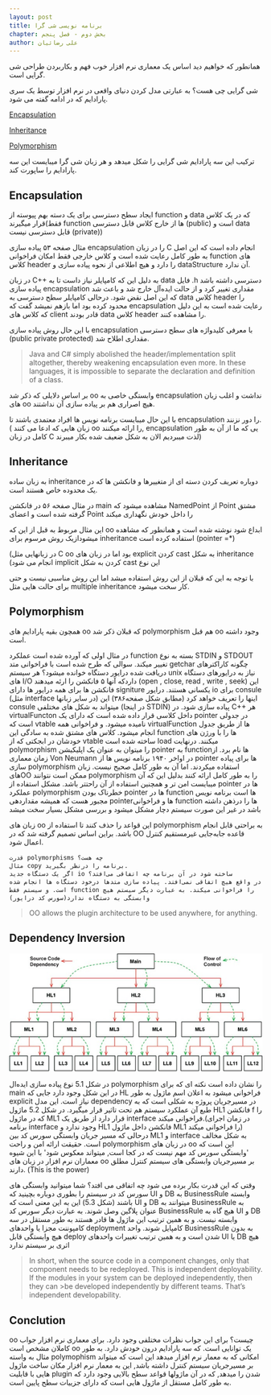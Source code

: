 ```yaml
---
layout: post
title: برنامه نویسی شی گرا
chapter: بخش دوم - فصل پنجم
author: علی رضائیان
---
```



همانطور که خواهیم دید اساس یک معماری نرم افزار خوب فهم و بکاربردن طراحی شی گرایی است.

شی گرایی چی هست؟
به عبارتی مدل کردن دنیای واقعی در نرم افزار توسط یک سری پارادایم که در ادامه گفته می شود.

  [Encapsulation](#encapsulation) 

  [Inheritance](#inheritance) 

  [Polymorphism](#polymorphism) 


ترکیب این سه پارادایم شی گرایی را شکل میدهد و هر زبان شی گرا میبایست این سه پارادایم را ساپورت کند.

## Encapsulation

 ایجاد سطح دسترسی برای یک دسته بهم پیوسته از function و data  که در  یک کلاس قرار میگیرند(فقط function ها از خارج کلاس قابل دسترسی (public) است و data قابل دسترسی نیست (private))

 مثال صفحه ۵۳ پیاده سازی encapsulation را در زبان C انجام داده است  که این اصل به طور کامل رعایت شده است و کلاس خارجی فقط امکان  فراخوانی function های کلاس header را دارد و هیچ اطلاعی از نحوه پیاده سازی و dataStructure آن ندارد.

در زبان C++ به دلیل این که کامپایلر نیاز داست تا به data فایل .h دسترسی داشته باشد پیاده سازی encapsulation مقداری تغییر کرد و از حالت ایده‌آل خارج شد و باعث شد که این اصل نقض شود.
درحالی کامپایلر سطح دسترسی به data کلاس header را محدود کرده بود اما بازهم نمیشد گفت که encapsulation  رعایت شده است به این دلیل که کلاس های client قادر بودند data کلاس header را مشاهده کنند.

با این حال روش پیاده سازی encapsulation با معرفی کلیدواژه های سطح دسترسی (public private protected) مقداری اطلاح شد.

> Java and C# simply abolished the header/implementation split altogether, 
>thereby
>weakening encapsulation even more. In these languages, it is impossible to 
>separate
>the declaration and definition of a class.

بر اساس دلایلی که ذکر شد oo وابستگی خاصی به encapsulation نداشت و اغلب زبان های oo هیچ اصراری هم بر پیاده سازی آن نداشتند.

با این حال میبایست برنامه نویس ها افراد معتمدی باشند تا encapsulation را  دور نزنند.
( زبان هایی که ادعا می کنند oo را ارائه میکنند, encapsulation یی که ما از آن به طور کامل در  زبان C لذت میبردیم  الان به شکل ضعیف شده بکار میبرند)

## Inheritance

به زبان ساده inheritance دوباره تعریف کردن دسته ای از متغییرها و فانکشن ها که در یک محدوده خاص هستند است.

در مثال صفحه ۵۶ در فانکشن main مشاهده میشود که NamedPoint از Point مشتق گرفته شده است و اعضای Point را داخل خودش نگهداری میکند

این مثال مربوط به قبل از این که oo ابداع شود نوشته شده است و همانطور که مشاهده میشود‌ازیک روش مرسوم برای inheritance استفاده کرده است (pointer =*)

 (در زبانهایی مثل C &#x202b; inheritance به شکل cast کردن explicit بود اما در زبان های oo این نوع cast کردن به شکل  implicit انجام می شود) 

با توجه به این که قبلان از این روش استفاده میشد اما این روش مناسبی نیست و حتی برای حالت هایی مثل multiple inheritance کار سخت میشود.

## Polymorphism

همچون بقیه پارادایم های oo که قبلان ذکر شد polymorphism هم قبل oo وجود داشته است.

در مثال اولی که آورده شده است عملکرد function بسته به نوع STDIN و STDOUT تغییر میکند.
سوالی که طرح شده است با فراخوانی متد getchar چگونه کاراکترهای دریافت شده درایور دستگاه خوانده میشود؟
هر سیستم unix نیاز به درایورهای دستگاه های I/O داردکه آنها  ۵ فانکشن را ارئه میدهند
(open , close, read , write , seek)   این فانکشن ها برای همه درایور ها دارای signiture یکسانی هستند.
درایور io برای consule (مثل interface در سایر زبانها) اینها را تعریف خواهد کرد
(مطابق شکل صفحه۳۸۶)
این consule میتواند به شکل های مختلفی (در اینجا STDIN) پیاده سازی شود.
در C++ هر virtualFuncton داخل کلاسی قرار داده شده است که دارای یک pointer در جدولی است که vtable نامیده میشود.
و فراخوانی همه virtualFunction ها از طریق جدول انجام میشود.
کلاس های مشتق شده به سادگی این function ها را با ورژن های خودشان در ابجکتی که از vtable ساخته شده است load میکنند.
درنهایت polymorphism  را میتوان به عنوان یک اپلیکیشن pointer به functionها نام برد.
از زمان معماری Von Neumann در اواخر ۱۹۴۰ برنامه نویس ها از pointer ها برای پیاده سازی polymorphism استفاده میکردند.
اما آن به طور کامل صحیح نیست. زبان هایOO ممکن است نتوانند polymorphism را به طور کامل ارائه کنند بدلیل این که آن میبایست امن تر و همچنین استفاده از آن راحتتر باشد.
مشکل استفاده از pointer ها در عملکرد polymorphism خطرناک بودن pointer ها در function ها است
برنامه نویس مجبور هست که همیشه مقداردهی pointerها و فراخوانی function ها را درذهن داشته باشد در غیر این صورت سیستم دچار مشکل میشود و بررسی مشکل بسیار سخت میشد

زبان های oo این قواعد را حذف کنند تا استفاده از polymorphism به براحتی قابل انجام باشد.
براین اساس تصمیم گرفته شد که در OO قاعده جابه‌جایی غیرمستقیم کنترل اعمال شود.

~~~~
قدرت polymorphisms چه هست؟
مثال copy برنامه را درنظر بگیرید.
اگر یک دستگاه جدید io ساخته شود در آن برنامه چه اتفاقی می‌افتد؟
در واقع هیچ اتفاقی نمی‌افتد. پیاده سازی متدها درخود دستگاه ها انجام شده است. و سیستم فقط function را فراخوانی میکند. به عبارت دیگر سیستم هیچ وابستگی به دستگاه ندارد(سورس کد درایور)
~~~~


>OO allows the plugin architecture to be used anywhere, for anything.


## Dependency Inversion


![](assets/di.png)

در شکل 5.1 نوع پیاده سازی ایده‌ال polymorphism را نشان داده است
نکته ای که برای main در این شکل وجود دارد جایی که HL فراخوانی میشود به اعلان اسم ماژول به طور explicit نیاز است.
این مدل dependency در مسیرجریان پروژه به شکلی است که به طبع آن عملکرد سیستم هم تحت تاثیر قرار میگیرد.
 در شکل 5.2  ماژول HL1 فانکشن f را که در ماژول ML1 قرار دارد از طریق یک interface فراخوانی میکند.(در زمان اجرای برنامه interface  وجود ندارد و HL1 فانکشن داخل ماژول ML1 را فراخوانی میکند)
درحالی که مسیر جریان  وابستگی سورس کد بین ML1 و interface به شکل مخالف است.
حقیقت ارائه امن و راحت polymorphism در زبان های oo این است که 'وابستگی سورس کد مهم نیست که در کجا است, میتواند معکوس شود' 
با این شیوه معماران نرم افزار در زبان های oo بر مسیرجریان وابستگی های سیستم کنترل مطلق دارند. (This is the power)

وقتی که این قدرت بکار برده می شود چه اتفاقی می افتد؟
شما میتوانید وابستگی های سورس کد در سیستم را بطوری دوباره بچینید که UI و DB به BusinessRule وابسته باشند (شکل 5.3)
این به این معنی است که UI و DB میتوانند به BusinessRule به عنوان پلاگین وصل شوند. به عبارت دیگر سورس کد BusinessRule هیچ گاه به UI و DB وابسته نیست.
و به همین ترتیب این ماژول ها قادر هستند به طور مستقل در سه کامپوننت مجزا یا واحدهای deployment کامپایل شوند.
واحد BusinessRule به بدون هیچ وابستگی قابل deploy شدن است و به همین ترتیب تغییرات واحدهای UI یا  DB هیچ اثری بر سیستم ندارد 



> In short, when the source code in a component changes, only that 
>component needs
>to be redeployed. This is independent deployability.
>If the modules in your system can be deployed independently, then they can >be developed independently by different teams. That’s independent 
>developability.

## Conclution

oo چیست؟
برای این جواب نظرات مختلفی وجود دارد. برای معماری نرم افزار جواب کاملان مشخص است
oo یک توانایی است. که سه پارادایم درون خودش دارد.
به طور مثال به واسته polymophism امکانی که به معمار نرم افزار میدهد این است که میتواند بر مسیرجریان سیستم کنترل داشته باشد, این به معمار نرم افزار مکان ساخت ماژول هایی با قابلیت plugin شدن را میدهد, که در آن ماژولها قواعد سطح بالایی وجود دارد که به طور کامل مستقل از ماژول هایی است که دارای جزییات سطح پایین است. 

